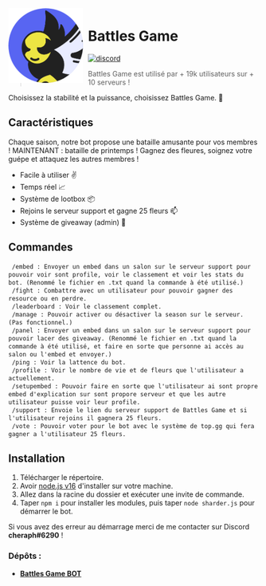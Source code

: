 <img width="150" height="150" style="float: left; margin: 0 10px 0 0;" alt="Battles Game" src="./_assets/avatar_spring.png">  

# Battles Game
[![discord](https://img.shields.io/discord/1077257493870284980?style=for-the-badge&color=7289DA&label=Discord)](https://discord.gg/fPbVS3GNBp)

> Battles Game est utilisé par + 19k utilisateurs sur + 10 serveurs !

Choisissez la stabilité et la puissance, choisissez Battles Game. 🚀

## Caractéristiques

Chaque saison, notre bot propose une bataille amusante pour vos membres ! MAINTENANT : bataille de printemps ! Gagnez des fleures, soignez votre guépe et attaquez les autres membres !

* Facile à utiliser ✌️
* Temps réel 📈
* Système de lootbox 📦
* Rejoins le serveur support et gagne 25 fleurs 📫
* Système de giveaway (admin) 🎉

## Commandes

```
 /embed : Envoyer un embed dans un salon sur le serveur support pour pouvoir voir sont profile, voir le classement et voir les stats du bot. (Renommé le fichier en .txt quand la commande à été utilisé.)
 /fight : Combattre avec un utilisateur pour pouvoir gagner des resource ou en perdre.
 /leaderboard : Voir le classement complet.
 /manage : Pouvoir activer ou désactiver la season sur le serveur. (Pas fonctionnel.)
 /panel : Envoyer un embed dans un salon sur le serveur support pour pouvoir lacer des giveaway. (Renommé le fichier en .txt quand la commande à été utilisé, et faire en sorte que personne ai accès au salon ou l'embed et envoyer.)
 /ping : Voir la lattence du bot.
 /profile : Voir le nombre de vie et de fleurs que l'utilisateur a actuellement.
 /setupembed : Pouvoir faire en sorte que l'utilisateur ai sont propre embed d'explication sur sont propore serveur et que les autre utilisateur puisse voir leur profile.
 /support : Envoie le lien du serveur support de Battles Game et si l'utilisateur rejoins il gagnera 25 fleurs.
 /vote : Pouvoir voter pour le bot avec le système de top.gg qui fera gagner a l'utilisateur 25 fleurs.
```

## Installation

1. Télécharger le répertoire.
2. Avoir [node.js v16](https://nodejs.org/en/blog/release/v16.16.0) d'installer sur votre machine.
3. Allez dans la racine du dossier et exécuter une invite de commande.
4. Taper `npm i` pour installer les modules, puis taper `node sharder.js` pour démarrer le bot.

Si vous avez des erreur au démarrage merci de me contacter sur Discord **cheraph#6290** !

### Dépôts :

* **[Battles Game BOT](https://github.com/cheraphdev/battles-game)**
